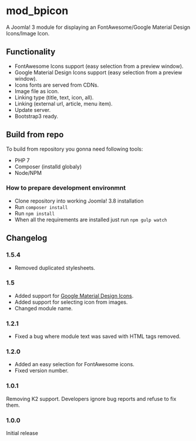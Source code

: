 # mod_bpicon
A Joomla! 3 module for displaying an FontAwesome/Google Material Design Icons/Image Icon.

## Functionality
- FontAwesome Icons support (easy selection from a preview window).
- Google Material Design Icons support (easy selection from a preview window).
- Icons fonts are served from CDNs.
- Image file as icon.
- Linking type (title, text, icon, all).
- Linking (external url, article, menu item).
- Update server.
- Bootstrap3 ready.

## Build from repo
To build from repository you gonna need following tools:
- PHP 7
- Composer (installd globaly)
- Node/NPM

### How to prepare development environmnt
- Clone repository into working Joomla! 3.8 installation
- Run `composer install`
- Run `npm install`
- When all the requirements are installed just run `npm gulp watch`

## Changelog
### 1.5.4
- Removed duplicated stylesheets.

### 1.5
- Added support for [Google Material Design Icons](https://design.google.com/icons/).
- Added support for selecting icon from images.
- Changed module name.

### 1.2.1
- Fixed a bug where module text was saved with HTML tags removed.

### 1.2.0
- Added an easy selection for FontAwesome icons.
- Fixed version number.

### 1.0.1
Removing K2 support. Developers ignore bug reports and refuse to fix them. 

### 1.0.0
Initial release

